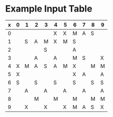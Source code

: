 # Example Input Table

| x   | 0   | 1   | 2   | 3   | 4   | 5   | 6   | 7   | 8   | 9   |
| --- | --- | --- | --- | --- | --- | --- | --- | --- | --- | --- |
| 0   |     |     |     |     | X   | X   | M   | A   | S   |     |
| 1   |     | S   | A   | M   | X   | M   | S   |     |     |     |
| 2   |     |     |     | S   |     |     | A   |     |     |     |
| 3   |     |     | A   |     | A   |     | M   | S   |     | X   |
| 4   | X   | M   | A   | S   | A   | M   | X   |     | M   | M   |
| 5   | X   |     |     |     |     |     | X   | A   |     | A   |
| 6   | S   |     | S   |     | S   |     | S   |     | S   | S   |
| 7   |     | A   |     | A   |     | A   |     | A   |     | A   |
| 8   |     |     | M   |     | M   |     | M   |     | M   | M   |
| 9   |     | X   |     | X   |     | X   | M   | A   | S   | X   |
